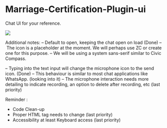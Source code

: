# Marriage-Certification-Plugin-ui
 
Chat UI for your reference. 

<img src="https://marriage-certification-plugin-ui.vercel.app/assets/zencitizen-kaveriextension.jpg"/>

Additional notes:
– Default to open, keeping the chat open on load (Done)
– The icon is a placeholder at the moment. We will perhaps use ZC or create one for this purpose.
– We will be using a system sans-serif similar to Civic Compass. 

– Typing into the text input will change the microphone icon to the send icon.  (Done)
– This behaviour is similar to most chat applications like WhatsApp. (looking into it)
– The microphone interaction needs more detailing to indicate recording, an option to delete after recording, etc (last priority)

Reminder :
- Code Clean-up
- Proper HTML tag needs to change (last priority)
- Accessibility at least Keyboard access (last priority)
